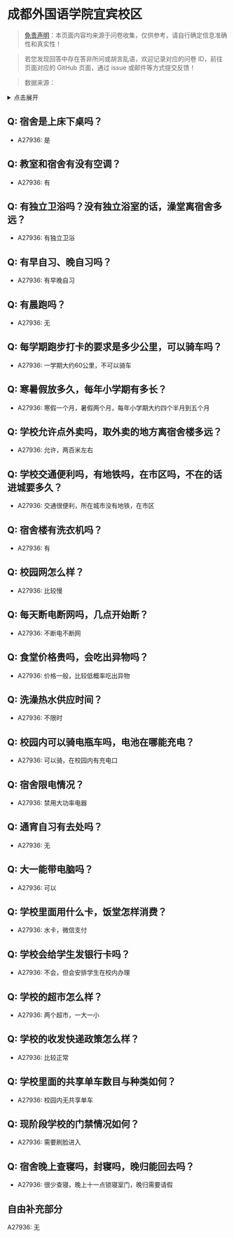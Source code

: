# 成都外国语学院宜宾校区

> [免责声明](https://colleges.chat/#_3)：本页面内容均来源于问卷收集，仅供参考，请自行确定信息准确性和真实性！

> 若您发现回答中存在答非所问或胡言乱语，欢迎记录对应的问卷 ID，前往页面对应的 GitHub 页面，通过 issue 或邮件等方式提交反馈！

> 数据来源：

<details><summary>点击展开</summary>
<ul>
<li>A27936: 匿名 (2025 年 05 月)</li>
</ul>
</details>

## Q: 宿舍是上床下桌吗？

- A27936: 是

## Q: 教室和宿舍有没有空调？

- A27936: 有

## Q: 有独立卫浴吗？没有独立浴室的话，澡堂离宿舍多远？

- A27936: 有独立卫浴

## Q: 有早自习、晚自习吗？

- A27936: 有早晚自习

## Q: 有晨跑吗？

- A27936: 无

## Q: 每学期跑步打卡的要求是多少公里，可以骑车吗？

- A27936: 一学期大约60公里，不可以骑车

## Q: 寒暑假放多久，每年小学期有多长？

- A27936: 寒假一个月，暑假两个月，每年小学期大约四个半月到五个月

## Q: 学校允许点外卖吗，取外卖的地方离宿舍楼多远？

- A27936: 允许，两百米左右

## Q: 学校交通便利吗，有地铁吗，在市区吗，不在的话进城要多久？

- A27936: 交通很便利，所在城市没有地铁，在市区

## Q: 宿舍楼有洗衣机吗？

- A27936: 有

## Q: 校园网怎么样？

- A27936: 比较慢

## Q: 每天断电断网吗，几点开始断？

- A27936: 不断电不断网

## Q: 食堂价格贵吗，会吃出异物吗？

- A27936: 价格一般，比较低概率吃出异物

## Q: 洗澡热水供应时间？

- A27936: 不限时

## Q: 校园内可以骑电瓶车吗，电池在哪能充电？

- A27936: 可以骑，在校园内有充电口

## Q: 宿舍限电情况？

- A27936: 禁用大功率电器

## Q: 通宵自习有去处吗？

- A27936: 无

## Q: 大一能带电脑吗？

- A27936: 可以

## Q: 学校里面用什么卡，饭堂怎样消费？

- A27936: 水卡，微信支付

## Q: 学校会给学生发银行卡吗？

- A27936: 不会，但会安排学生在校内办理

## Q: 学校的超市怎么样？

- A27936: 两个超市，一大一小

## Q: 学校的收发快递政策怎么样？

- A27936: 比较正常

## Q: 学校里面的共享单车数目与种类如何？

- A27936: 校园内无共享单车

## Q: 现阶段学校的门禁情况如何？

- A27936: 需要刷脸进入

## Q: 宿舍晚上查寝吗，封寝吗，晚归能回去吗？

- A27936: 很少查寝，晚上十一点锁寝室门，晚归需要请假

## 自由补充部分

A27936: 无